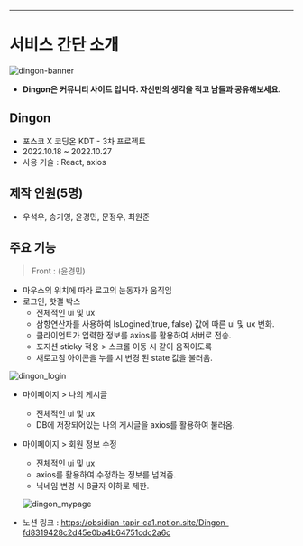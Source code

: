 ---
# 서비스 간단 소개

![dingon-banner](https://user-images.githubusercontent.com/107985535/199938463-11c0bfa0-f24d-4c00-9c17-67d915000edc.png)

* **Dingon은 커뮤니티 사이트 입니다. 자신만의 생각을 적고 남들과 공유해보세요.**

## Dingon
* 포스코 X 코딩온 KDT - 3차 프로젝트
* 2022.10.18 ~ 2022.10.27
* 사용 기술 : React, axios

## 제작 인원(5명)
* 우석우, 송기영, 윤경민, 문정우, 최원준

## 주요 기능

> Front : (윤경민)

- 마우스의 위치에 따라 로고의 눈동자가 움직임
- 로그인, 핫갤 박스
    - 전체적인 ui 및 ux
    - 삼항연산자를 사용하여 IsLogined(true, false) 값에 따른 ui 및 ux 변화.
    - 클라이언트가 입력한 정보를 axios를 활용하여 서버로 전송.
    - 포지션 sticky 적용 > 스크롤 이동 시 같이 움직이도록
    - 새로고침 아이콘을 누를 시 변경 된 state 값을 불러옴.

![dingon_login](https://user-images.githubusercontent.com/107985535/199942064-a2f61aa4-8960-4168-9bd8-17acb919aff7.gif)

- 마이페이지 > 나의 게시글
    - 전체적인 ui 및 ux
    - DB에 저장되어있는 나의 게시글을 axios를 활용하여 불러옴.
- 마이페이지 > 회원 정보 수정
    - 전체적인 ui 및 ux
    - axios를 활용하여 수정하는 정보를 넘겨줌.
    - 닉네임 변경 시 8글자 이하로 제한.
    
    ![dingon_mypage](https://user-images.githubusercontent.com/107985535/199942387-abd27801-de49-47af-8799-10dd53fcdfe7.gif)

    
* 노션 링크 : https://obsidian-tapir-ca1.notion.site/Dingon-fd8319428c2d45e0ba4b64751cdc2a6c
